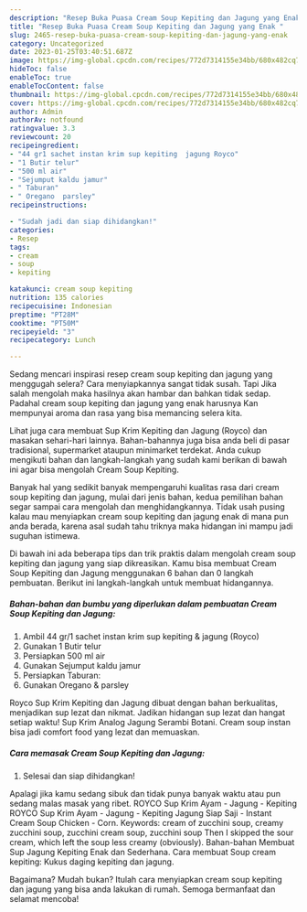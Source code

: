 ```yaml
---
description: "Resep Buka Puasa Cream Soup Kepiting dan Jagung yang Enak "
title: "Resep Buka Puasa Cream Soup Kepiting dan Jagung yang Enak "
slug: 2465-resep-buka-puasa-cream-soup-kepiting-dan-jagung-yang-enak
category: Uncategorized
date: 2023-01-25T03:40:51.687Z
image: https://img-global.cpcdn.com/recipes/772d7314155e34bb/680x482cq70/cream-soup-kepiting-dan-jagung-foto-resep-utama.jpg
hideToc: false
enableToc: true
enableTocContent: false
thumbnail: https://img-global.cpcdn.com/recipes/772d7314155e34bb/680x482cq70/cream-soup-kepiting-dan-jagung-foto-resep-utama.jpg
cover: https://img-global.cpcdn.com/recipes/772d7314155e34bb/680x482cq70/cream-soup-kepiting-dan-jagung-foto-resep-utama.jpg
author: Admin
authorAv: notfound
ratingvalue: 3.3
reviewcount: 20
recipeingredient:
- "44 gr1 sachet instan krim sup kepiting  jagung Royco"
- "1 Butir telur"
- "500 ml air"
- "Sejumput kaldu jamur"
- " Taburan"
- " Oregano  parsley"
recipeinstructions:

- "Sudah jadi dan siap dihidangkan!"
categories:
- Resep
tags:
- cream
- soup
- kepiting

katakunci: cream soup kepiting 
nutrition: 135 calories
recipecuisine: Indonesian
preptime: "PT28M"
cooktime: "PT50M"
recipeyield: "3"
recipecategory: Lunch

---
```



Sedang mencari inspirasi resep cream soup kepiting dan jagung yang menggugah selera? Cara menyiapkannya sangat tidak susah. Tapi Jika salah mengolah maka hasilnya akan hambar dan bahkan tidak sedap. Padahal cream soup kepiting dan jagung yang enak harusnya Kan mempunyai aroma dan rasa yang bisa memancing selera kita.


Lihat juga cara membuat Sup Krim Kepiting dan Jagung (Royco) dan masakan sehari-hari lainnya. Bahan-bahannya juga bisa anda beli di pasar tradisional, supermarket ataupun minimarket terdekat. Anda cukup mengikuti bahan dan langkah-langkah yang sudah kami berikan di bawah ini agar bisa mengolah Cream Soup Kepiting.

Banyak hal yang sedikit banyak mempengaruhi kualitas rasa dari cream soup kepiting dan jagung, mulai dari jenis bahan, kedua pemilihan bahan segar sampai cara mengolah dan menghidangkannya. Tidak usah pusing kalau mau menyiapkan cream soup kepiting dan jagung enak di mana pun anda berada, karena asal sudah tahu triknya maka hidangan ini mampu jadi suguhan istimewa.


Di bawah ini ada beberapa tips dan trik praktis dalam mengolah cream soup kepiting dan jagung yang siap dikreasikan. Kamu bisa membuat Cream Soup Kepiting dan Jagung menggunakan 6 bahan dan 0 langkah pembuatan. Berikut ini langkah-langkah untuk membuat hidangannya.

<!--inarticleads1-->

##### Bahan-bahan dan bumbu yang diperlukan dalam pembuatan Cream Soup Kepiting dan Jagung:

1. Ambil 44 gr/1 sachet instan krim sup kepiting &amp; jagung (Royco)
1. Gunakan 1 Butir telur
1. Persiapkan 500 ml air
1. Gunakan Sejumput kaldu jamur
1. Persiapkan  Taburan:
1. Gunakan  Oregano &amp; parsley


Royco Sup Krim Kepiting dan Jagung dibuat dengan bahan berkualitas, menjadikan sup lezat dan nikmat. Jadikan hidangan sup lezat dan hangat setiap waktu! Sup Krim Analog Jagung Serambi Botani. Cream soup instan bisa jadi comfort food yang lezat dan memuaskan. 

<!--inarticleads2-->

##### Cara memasak Cream Soup Kepiting dan Jagung:


1. Selesai dan siap dihidangkan!

Apalagi jika kamu sedang sibuk dan tidak punya banyak waktu atau pun sedang malas masak yang ribet. ROYCO Sup Krim Ayam - Jagung - Kepiting ROYCO Sup Krim Ayam - Jagung - Kepiting Jagung Siap Saji - Instant Cream Soup Chicken - Corn. Keywords: cream of zucchini soup, creamy zucchini soup, zucchini cream soup, zucchini soup Then I skipped the sour cream, which left the soup less creamy (obviously). Bahan-bahan Membuat Sup Jagung Kepiting Enak dan Sederhana. Cara membuat Soup cream kepiting: Kukus daging kepiting dan jagung. 

Bagaimana? Mudah bukan? Itulah cara menyiapkan cream soup kepiting dan jagung yang bisa anda lakukan di rumah. Semoga bermanfaat dan selamat mencoba!
